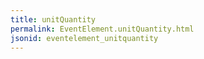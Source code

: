 ```yaml
---
title: unitQuantity
permalink: EventElement.unitQuantity.html
jsonid: eventelement_unitquantity
---
```

